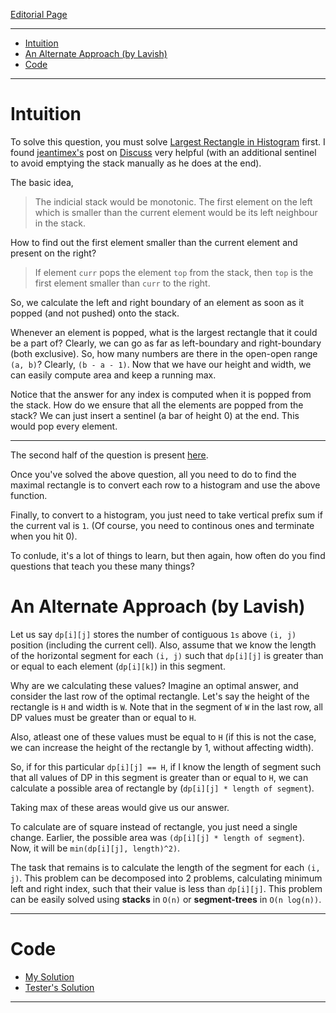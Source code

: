 

[Editorial Page](../flipkart-set-1.md)

----

<!-- vim-markdown-toc GFM -->

* [Intuition](#intuition)
* [An Alternate Approach (by Lavish)](#an-alternate-approach-by-lavish)
* [Code](#code)

<!-- vim-markdown-toc -->

----

# Intuition
To solve this question, you must solve [Largest Rectangle in Histogram](https://leetcode.com/problems/largest-rectangle-in-histogram/) first. I found [jeantimex's](https://leetcode.com/jeantimex/) post on [Discuss](https://leetcode.com/problems/largest-rectangle-in-histogram/discuss/29018/AC-clean-Java-solution-using-stack) very helpful (with an additional sentinel to avoid emptying the stack manually as he does at the end).

The basic idea, 

> The indicial stack would be monotonic. The first element on the left which is smaller than the current element would be its left neighbour in the stack. 


How to find out the first element smaller than the current element and present on the right?

> If element `curr` pops the element `top` from the stack, then `top` is the first element smaller than `curr` to the right.

So, we calculate the left and right boundary of an element as soon as it popped (and not pushed) onto the stack.

Whenever an element is popped, what is the largest rectangle that it could be a part of? Clearly, we can go as far as left-boundary and right-boundary (both exclusive). So, how many numbers are there in the open-open range `(a, b)`? Clearly, `(b - a - 1)`. Now that we have our height and width, we can easily compute area and keep a running max.

Notice that the answer for any index is computed when it is popped from the stack. How do we ensure that all the elements are popped from the stack? We can just insert a sentinel (a bar of height 0) at the end. This would pop every element.

----

The second half of the question is present [here](https://leetcode.com/problems/maximal-rectangle/).

Once you've solved the above question, all you need to do to find the maximal rectangle is to convert each row to a histogram and use the above function.

Finally, to convert to a histogram, you just need to take vertical prefix sum if the current val is `1`. (Of course, you need to continous ones and terminate when you hit 0).

To conlude, it's a lot of things to learn, but then again, how often do you find questions that teach you these many things?

# An Alternate Approach (by Lavish)
Let us say `dp[i][j]` stores the number of contiguous `1s` above `(i, j)` position (including the current cell). Also, assume that we know the length of the horizontal segment for each `(i, j)` such that `dp[i][j]` is greater than or equal to each element (`dp[i][k]`) in this segment.

Why are we calculating these values? Imagine an optimal answer, and consider the last row of the optimal rectangle. Let's say the height of the rectangle is `H` and width is `W`. Note that in the segment of `W` in the last row, all DP values must be greater than or equal to `H`. 

Also, atleast one of these values must be equal to `H` (if this is not the case, we can increase the height of the rectangle by 1, without affecting width).

So, if for this particular `dp[i][j] == H`, if I know the length of segment such that all values of DP in this segment is greater than or equal to `H`, we can calculate a possible area of rectangle by (`dp[i][j] * length of segment`).

Taking max of these areas would give us our answer.

To calculate are of square instead of rectangle, you just need a single change. Earlier, the possible area was `(dp[i][j] * length of segment`). Now, it will be `min(dp[i][j], length)^2)`.

The task that remains is to calculate the length of the segment for each `(i, j)`. This problem can be decomposed into 2 problems, calculating minimum left and right index, such that their value is less than `dp[i][j]`. This problem can be easily solved using **stacks** in `O(n)` or **segment-trees** in `O(n log(n))`.


----

# Code
* [My Solution](solution.cpp)
* [Tester's Solution](stupid.cpp)

----

